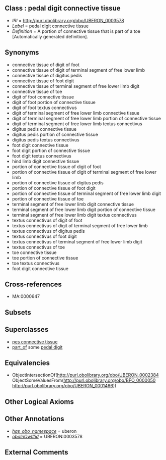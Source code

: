 
## Class : pedal digit connective tissue

 * *IRI* = http://purl.obolibrary.org/obo/UBERON_0003578
 * *Label* = pedal digit connective tissue
 * *Definition* = A portion of connective tissue that is part of a toe [Automatically generated definition].

## Synonyms

 * connective tissue of digit of foot
 * connective tissue of digit of terminal segment of free lower limb
 * connective tissue of digitus pedis
 * connective tissue of foot digit
 * connective tissue of terminal segment of free lower limb digit
 * connective tissue of toe
 * digit of foot connective tissue
 * digit of foot portion of connective tissue
 * digit of foot textus connectivus
 * digit of terminal segment of free lower limb connective tissue
 * digit of terminal segment of free lower limb portion of connective tissue
 * digit of terminal segment of free lower limb textus connectivus
 * digitus pedis connective tissue
 * digitus pedis portion of connective tissue
 * digitus pedis textus connectivus
 * foot digit connective tissue
 * foot digit portion of connective tissue
 * foot digit textus connectivus
 * hind limb digit connective tissue
 * portion of connective tissue of digit of foot
 * portion of connective tissue of digit of terminal segment of free lower limb
 * portion of connective tissue of digitus pedis
 * portion of connective tissue of foot digit
 * portion of connective tissue of terminal segment of free lower limb digit
 * portion of connective tissue of toe
 * terminal segment of free lower limb digit connective tissue
 * terminal segment of free lower limb digit portion of connective tissue
 * terminal segment of free lower limb digit textus connectivus
 * textus connectivus of digit of foot
 * textus connectivus of digit of terminal segment of free lower limb
 * textus connectivus of digitus pedis
 * textus connectivus of foot digit
 * textus connectivus of terminal segment of free lower limb digit
 * textus connectivus of toe
 * toe connective tissue
 * toe portion of connective tissue
 * toe textus connectivus
 * foot digit connective tissue

## Cross-references

 * MA:0000647

## Subsets


## Superclasses

 * [pes connective tissue](../../UBERON/95/UBERON_0003595.md)
 * [part_of](../../BFO/50/BFO_0000050.md) some [pedal digit](../../UBERON/66/UBERON_0001466.md)

## Equivalencies

 * ObjectIntersectionOf(<http://purl.obolibrary.org/obo/UBERON_0002384> ObjectSomeValuesFrom(<http://purl.obolibrary.org/obo/BFO_0000050> <http://purl.obolibrary.org/obo/UBERON_0001466>))

## Other Logical Axioms


## Other Annotations

 * *[has_obo_namespace](../../ce/oboInOwl#hasOBONamespace.md)* = uberon
 * *[oboInOwl#id](../../id/oboInOwl#id.md)* = UBERON:0003578

## External Comments

